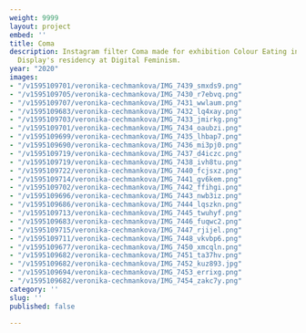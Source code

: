 ```yaml
---
weight: 9999
layout: project
embed: ''
title: Coma
description: Instagram filter Coma made for exhibition Colour Eating in Display and
  Display's residency at Digital Feminism.
year: "2020"
images:
- "/v1595109701/veronika-cechmankova/IMG_7439_smxds9.png"
- "/v1595109705/veronika-cechmankova/IMG_7430_r7ebvq.png"
- "/v1595109707/veronika-cechmankova/IMG_7431_wwlaum.png"
- "/v1595109683/veronika-cechmankova/IMG_7432_lq4xay.png"
- "/v1595109703/veronika-cechmankova/IMG_7433_jmirkg.png"
- "/v1595109701/veronika-cechmankova/IMG_7434_oaubzi.png"
- "/v1595109699/veronika-cechmankova/IMG_7435_lhbap7.png"
- "/v1595109690/veronika-cechmankova/IMG_7436_mi3pj0.png"
- "/v1595109719/veronika-cechmankova/IMG_7437_d4iczc.png"
- "/v1595109719/veronika-cechmankova/IMG_7438_ivh8tu.png"
- "/v1595109722/veronika-cechmankova/IMG_7440_fcjsxz.png"
- "/v1595109714/veronika-cechmankova/IMG_7441_gv6kem.png"
- "/v1595109702/veronika-cechmankova/IMG_7442_ffihgi.png"
- "/v1595109696/veronika-cechmankova/IMG_7443_nwb3iz.png"
- "/v1595109686/veronika-cechmankova/IMG_7444_lqszkn.png"
- "/v1595109713/veronika-cechmankova/IMG_7445_twuhyf.png"
- "/v1595109683/veronika-cechmankova/IMG_7446_fuqwc2.png"
- "/v1595109715/veronika-cechmankova/IMG_7447_rjijel.png"
- "/v1595109711/veronika-cechmankova/IMG_7448_vkvbp6.png"
- "/v1595109677/veronika-cechmankova/IMG_7450_xmcqln.png"
- "/v1595109682/veronika-cechmankova/IMG_7451_ta37hv.png"
- "/v1595109682/veronika-cechmankova/IMG_7452_kuz893.jpg"
- "/v1595109694/veronika-cechmankova/IMG_7453_errixg.png"
- "/v1595109682/veronika-cechmankova/IMG_7454_zakc7y.png"
category: ''
slug: ''
published: false

---
```

